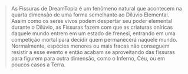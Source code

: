 > As Fissuras de DreamTopia é um fenômeno natural que acontecem na quarta dimensão de uma forma semelhante ao Dilúvio Elemental. Assim como os seres vivos podem despertar seu poder elemental durante o Dilúvio, as Fissuras fazem com que as criaturas oníricas daquele mundo entrem em um estado de frenesi, entrando em uma competição mortal para decidir quem permanecerá naquele mundo. Normalmente, espécies menores ou mais fracas não conseguem resistir a esse evento e então acabam se aproveitando das fissuras para figurem para outra dimensão, como o Inferno, Céu, ou em poucos casos a Terra.

